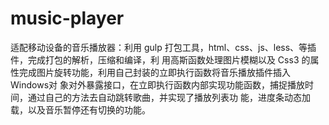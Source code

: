 # music-player

  适配移动设备的音乐播放器：利用 gulp 打包工具，html、css、js、less、等插件，完成打包的解析，压缩和编译，利
用高斯函数处理图片模糊以及 Css3 的属性完成图片旋转功能，利用自己封装的立即执行函数将音乐播放插件插入Windows对
象对外暴露接口，在立即执行函数内部实现功能函数，捕捉播放时间，通过自己的方法去自动跳转歌曲，并实现了播放列表功
能，进度条动态加载，以及音乐暂停还有切换的功能。
  
